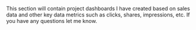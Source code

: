 This section will contain project dashboards I have created based on sales data and other key data metrics such as clicks, shares, impressions, etc. If you have any questions let me know. 
